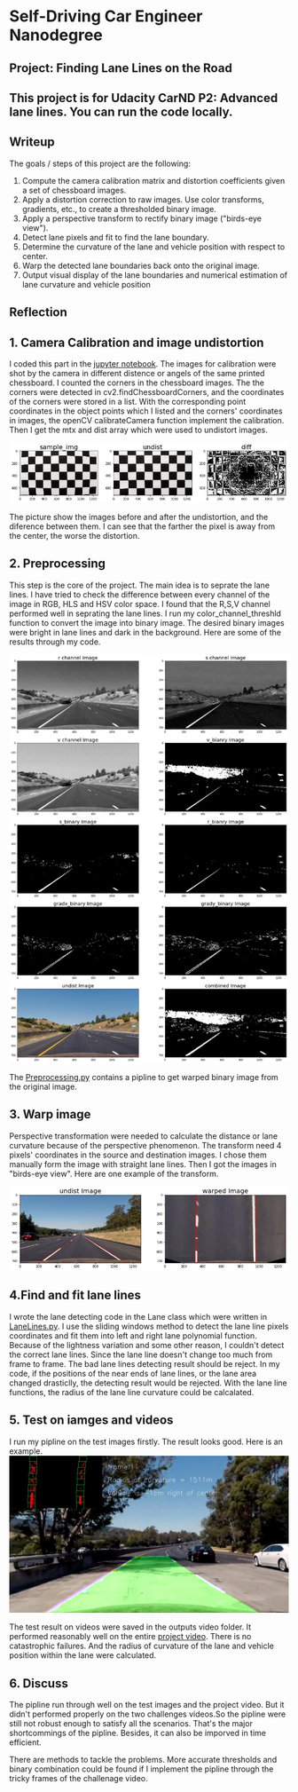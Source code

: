 # **Self-Driving Car Engineer** Nanodegree
## Project: Finding Lane Lines on the Road 

This project is for Udacity CarND P2: Advanced lane lines. You can run the code locally. 
--------
## Writeup

The goals / steps of this project are the following:
1. Compute the camera calibration matrix and distortion coefficients given a set of chessboard images.
1. Apply a distortion correction to raw images.
Use color transforms, gradients, etc., to create a thresholded binary image.
1. Apply a perspective transform to rectify binary image ("birds-eye view").
1. Detect lane pixels and fit to find the lane boundary.
1. Determine the curvature of the lane and vehicle position with respect to center.
1. Warp the detected lane boundaries back onto the original image.
1. Output visual display of the lane boundaries and numerical estimation of lane curvature and vehicle
position

## Reflection
## 1. Camera Calibration and image undistortion

I coded this part in the [jupyter notebook](P2.ipynb). The images for calibration were shot by the camera in different distence or angels of the same printed chessboard. I counted the corners in the chessboard images. The the corners were detected in cv2.findChessboardCorners, and the coordinates of the corners were stored in a list. With the corresponding point coordinates in the object points which I listed and the corners' coordinates in images, the openCV calibrateCamera function implement the calibration. Then I get the mtx and dist array which were used to undistort images.

<img src="output_images/calibration and undistort.png">

The picture show the images before and after the undistortion, and the diference between them. I can see that the farther the pixel is away from the center, the worse the distortion.

## 2. Preprocessing
This step is the core of the project. The main idea is to seprate the lane lines. I have tried to check the difference between every channel of the image in RGB, HLS and HSV color space. I found that the R,S,V channel performed well in seprating the lane lines. I run my color_channel_threshld function to convert the image into binary image. The desired binary images were bright in lane lines and dark in the background. 
Here are some of the results through my code.

<img src="output_images/color channel and thresholds.png">

The [Preprocessing.py](Preprocessing.py) contains a pipline to get warped binary image from the original image. 

## 3. Warp image
Perspective transformation were needed to calculate the distance or lane curvature because of the perspective phenomenon. The transform need 4 pixels' coordinates in the source and destination images. I chose them manually form the image with straight lane lines. Then I got the images in "birds-eye view".
Here are one example of the transform.

<img src="output_images/warped image.png">

## 4.Find and fit lane lines
I wrote the lane detecting code in the Lane class which were written in [LaneLines.py](LaneLines.py). I use the sliding windows method to detect the lane line pixels coordinates and fit them into left and right lane polynomial function. 
Because of the lightness variation and some other reason, I couldn't detect the correct lane lines. Since the lane line doesn't change too much from frame to frame. The bad lane lines detecting result should be reject. In my code, if the positions of the near ends of lane lines, or the lane area changed drasticlly, the detecting result would be rejected.
With the lane line functions, the radius of the lane line curvature could be calcalated. 

## 5. Test on iamges and videos
I run my pipline on the test images firstly. The result looks good. Here is an example.
<img src="output_images/7.jpg">

The test result on videos were saved in the outputs video folder. It performed reasonably well on the entire [project video](output_videos/project_video_out.mp4). There is no catastrophic failures. And the radius of curvature of the lane and vehicle position within the lane were calculated.

## 6. Discuss
The pipline run through well on the test images and the project video. But it didn't performed properly on the two challenges videos.So the pipline were still not robust enough to satisfy all the scenarios. That's the major shortcommings of the pipline. Besides, it can also be imporved in time efficient.

There are methods to tackle the problems. More accurate thresholds and binary combination could be found if I implement the pipline through the tricky frames of the challenage video. 


